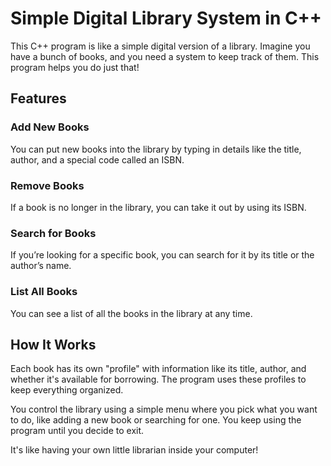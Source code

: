 # Simple Digital Library System in C++

This C++ program is like a simple digital version of a library. Imagine you have a bunch of books, and you need a system to keep track of them. This program helps you do just that!

## Features

### Add New Books
You can put new books into the library by typing in details like the title, author, and a special code called an ISBN.

### Remove Books
If a book is no longer in the library, you can take it out by using its ISBN.

### Search for Books
If you’re looking for a specific book, you can search for it by its title or the author’s name.

### List All Books
You can see a list of all the books in the library at any time.

## How It Works
Each book has its own "profile" with information like its title, author, and whether it's available for borrowing. The program uses these profiles to keep everything organized. 

You control the library using a simple menu where you pick what you want to do, like adding a new book or searching for one. You keep using the program until you decide to exit. 

It's like having your own little librarian inside your computer!
